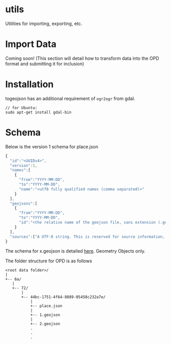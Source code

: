# utils

Utilities for importing, exporting, etc.

# Import Data

Coming soon! (This section will detail how to transform data into the OPD format and submitting it for inclusion)

# Installation

togeojson has an additional requirement of `ogr2ogr` from gdal.
````
// for Ubuntu:
sudo apt-get install gdal-bin
````

# Schema
Below is the version 1 schema for place.json
````javascript
{
  "id":"<UUIDv4>",
  "version":1,
  "names":[
    {
      "from":"YYYY-MM-DD",
      "to":"YYYY-MM-DD",
      "name":"<utf8 fully qualified names (comma separated)>"
    }
  ],
  "geojsons":[
    {
      "from":"YYYY-MM-DD",
      "to":"YYYY-MM-DD",
      "id":"<the relative name of the geojson file, sans extension (.geojson)>"
    }
  ],
  "sources":["A UTF-8 string. This is reserved for source information, especially when importing."]
}
````
The schema for x.geojson is detailed [here](http://geojson.org/geojson-spec.html). Geometry Objects only.

The folder structure for OPD is as follows
````
<root data folder>/
|
+-- 6a/
   |
   +-- 72/
       |
       +-- 44bc-1751-4f64-8089-05458c232a7e/
           |
           +-- place.json
           |
           +-- 1.geojson
           |
           +-- 2.geojson
           .
           .
           .
````
